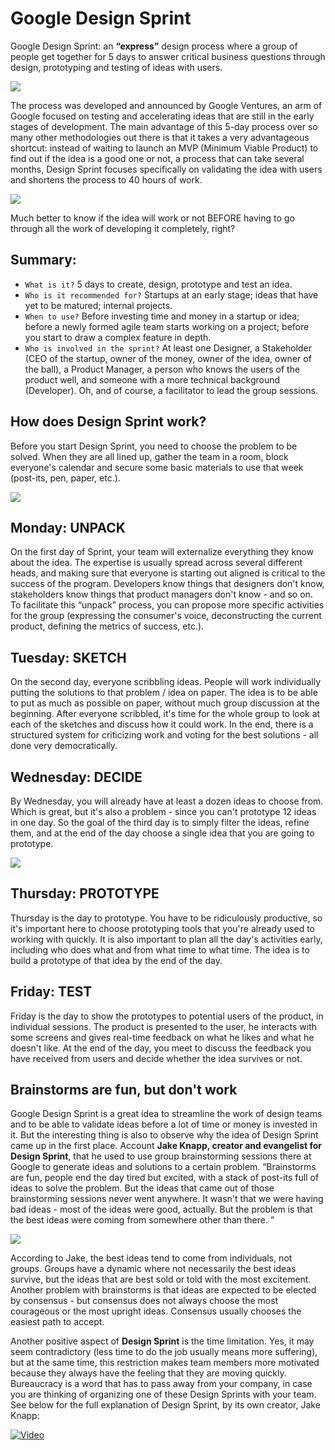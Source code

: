 # Google Design Sprint
Google Design Sprint: an  **“express”** design process where a group of people get together for 5 days to answer critical business questions through design, prototyping and testing of ideas with users.

<img src="./photo1.jpg"  /> 

The process was developed and announced by Google Ventures, an arm of Google focused on testing and accelerating ideas that are still in the early stages of development.
The main advantage of this 5-day process over so many other methodologies out there is that it takes a very advantageous shortcut: instead of waiting to launch an MVP (Minimum Viable Product) to find out if the idea is a good one or not, a process that can take several months, Design Sprint focuses specifically on validating the idea with users and shortens the process to 40 hours of work.

<img src="./photo2.png"  /> 

Much better to know if the idea will work or not BEFORE having to go through all the work of developing it completely, right?
## Summary:
 - ```What is it?```  5 days to create, design, prototype and test an idea.
 - ```Who is it recommended for?``` Startups at an early stage; ideas that have yet to be matured; internal projects.
 - ```When to use?``` Before investing time and money in a startup or idea; before a newly formed agile team starts working on a project; before you start to draw a complex feature in depth.
 - ```Who is involved in the sprint?``` At least one Designer, a Stakeholder (CEO of the startup, owner of the money, owner of the idea, owner of the ball), a Product Manager, a person who knows the users of the product well, and someone with a more technical background (Developer). Oh, and of course, a facilitator to lead the group sessions.
 
## How does Design Sprint work?
Before you start Design Sprint, you need to choose the problem to be solved. When they are all lined up, gather the team in a room, block everyone's calendar and secure some basic materials to use that week (post-its, pen, paper, etc.).


<img src="./photo3.jpg"  /> 

## Monday: UNPACK
On the first day of Sprint, your team will externalize everything they know about the idea. The expertise is usually spread across several different heads, and making sure that everyone is starting out aligned is critical to the success of the program. Developers know things that designers don't know, stakeholders know things that product managers don't know - and so on. To facilitate this “unpack” process, you can propose more specific activities for the group (expressing the consumer's voice, deconstructing the current product, defining the metrics of success, etc.).

## Tuesday: SKETCH
On the second day, everyone scribbling ideas. People will work individually putting the solutions to that problem / idea on paper. The idea is to be able to put as much as possible on paper, without much group discussion at the beginning. After everyone scribbled, it's time for the whole group to look at each of the sketches and discuss how it could work. In the end, there is a structured system for criticizing work and voting for the best solutions - all done very democratically.

## Wednesday: DECIDE
By Wednesday, you will already have at least a dozen ideas to choose from. Which is great, but it's also a problem - since you can't prototype 12 ideas in one day. So the goal of the third day is to simply filter the ideas, refine them, and at the end of the day choose a single idea that you are going to prototype.

<img src="./photo4.jpg"  /> 

## Thursday: PROTOTYPE
Thursday is the day to prototype. You have to be ridiculously productive, so it's important here to choose prototyping tools that you're already used to working with quickly. It is also important to plan all the day's activities early, including who does what and from what time to what time. The idea is to build a prototype of that idea by the end of the day.

## Friday: TEST
Friday is the day to show the prototypes to potential users of the product, in individual sessions. The product is presented to the user, he interacts with some screens and gives real-time feedback on what he likes and what he doesn't like. At the end of the day, you meet to discuss the feedback you have received from users and decide whether the idea survives or not.

## Brainstorms are fun, but don't work
Google Design Sprint is a great idea to streamline the work of design teams and to be able to validate ideas before a lot of time or money is invested in it. But the interesting thing is also to observe why the idea of Design Sprint came up in the first place.
Account  **Jake Knapp, creator and evangelist for Design Sprint**, that he used to use group brainstorming sessions there at Google to generate ideas and solutions to a certain problem. “Brainstorms are fun, people end the day tired but excited, with a stack of post-its full of ideas to solve the problem. But the ideas that came out of those brainstorming sessions never went anywhere. It wasn't that we were having bad ideas - most of the ideas were good, actually. But the problem is that the best ideas were coming from somewhere other than there. ”

<img src="./photo5.jpg"  /> 

According to Jake, the best ideas tend to come from individuals, not groups. Groups have a dynamic where not necessarily the best ideas survive, but the ideas that are best sold or told with the most excitement. Another problem with brainstorms is that ideas are expected to be elected by consensus - but consensus does not always choose the most courageous or the most upright ideas. Consensus usually chooses the easiest path to accept.

Another positive aspect of  **Design Sprint** is the time limitation. Yes, it may seem contradictory (less time to do the job usually means more suffering), but at the same time, this restriction makes team members more motivated because they always have the feeling that they are moving quickly. Bureaucracy is a word that has to pass away from your company, in case you are thinking of organizing one of these Design Sprints with your team.
See below for the full explanation of Design Sprint, by its own creator, Jake Knapp:

[![Video](video.png)](https://www.youtube.com/watch?v=aWQUSiOZ0x8&feature=emb_logo)
